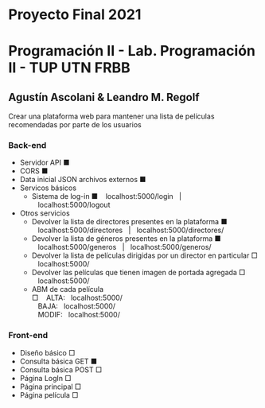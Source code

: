 # Proyecto Final 2021
# Programación II - Lab. Programación II - TUP UTN FRBB
## Agustín Ascolani & Leandro M. Regolf

Crear una plataforma web para mantener una lista de películas recomendadas por parte de los usuarios

### Back-end
- Servidor API ■
- CORS ■
- Data inicial JSON archivos externos ■
- Servicos básicos
  - Sistema de log-in ■
    &nbsp;&nbsp;&nbsp;localhost:5000/login&nbsp;&nbsp;&nbsp;|&nbsp;&nbsp;&nbsp;localhost:5000/logout
- Otros servicios
  - Devolver la lista de directores presentes en la plataforma ■<br/>
    &nbsp;&nbsp;&nbsp;localhost:5000/directores&nbsp;&nbsp;&nbsp;|&nbsp;&nbsp;&nbsp;localhost:5000/directores/
  - Devolver la lista de géneros presentes en la plataforma ■<br/>
    &nbsp;&nbsp;&nbsp;localhost:5000/generos&nbsp;&nbsp;&nbsp;|&nbsp;&nbsp;&nbsp;localhost:5000/generos/
  - Devolver la lista de películas dirigidas por un director en particular □<br/>
    &nbsp;&nbsp;&nbsp;localhost:5000/
  - Devolver las películas que tienen imagen de portada agregada □<br/>
    &nbsp;&nbsp;&nbsp;localhost:5000/
  - ABM de cada película<br/> □
    &nbsp;&nbsp;&nbsp;ALTA:&nbsp;&nbsp;&nbsp;localhost:5000/<br/>
    &nbsp;&nbsp;&nbsp;BAJA:&nbsp;&nbsp;&nbsp;localhost:5000/<br/>
    &nbsp;&nbsp;&nbsp;MODIF:&nbsp;&nbsp;&nbsp;localhost:5000/<br/>


### Front-end
- Diseño básico □
- Consulta básica GET ■
- Consulta básica POST □
- Página LogIn □
- Página principal □
- Página película □


